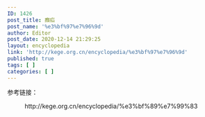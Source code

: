 ```yaml
---
ID: 1426
post_title: 㿗疝
post_name: '%e3%bf%97%e7%96%9d'
author: Editor
post_date: 2020-12-14 21:29:25
layout: encyclopedia
link: 'http://kege.org.cn/encyclopedia/%e3%bf%97%e7%96%9d'
published: true
tags: [ ]
categories: [ ]
---
```

<!-- wp:paragraph -->
<p>参考链接：</p>
<!-- /wp:paragraph -->

<!-- wp:core-embed/wordpress {"url":"http://kege.org.cn/encyclopedia/%e3%bf%89%e7%99%83","type":"wp-embed","providerNameSlug":"kege-org-cn","className":""} -->
<figure class="wp-block-embed-wordpress wp-block-embed is-type-wp-embed is-provider-kege-org-cn"><div class="wp-block-embed__wrapper">
http://kege.org.cn/encyclopedia/%e3%bf%89%e7%99%83
</div></figure>
<!-- /wp:core-embed/wordpress -->